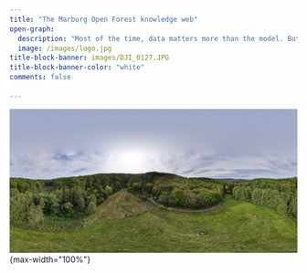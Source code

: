 ```yaml
---
title: "The Marburg Open Forest knowledge web"
open-graph:
  description: "Most of the time, data matters more than the model. But what is reality without model?"
  image: /images/logo.jpg
title-block-banner: images/DJI_0127.JPG
title-block-banner-color: "white"
comments: false

---
```


![](images/DJI_0127.JPG){max-width="100%"}